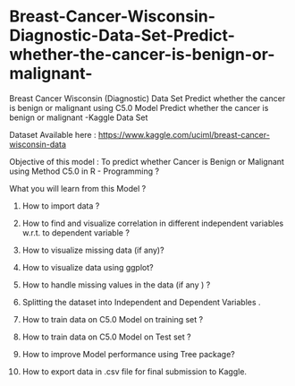 # Breast-Cancer-Wisconsin-Diagnostic-Data-Set-Predict-whether-the-cancer-is-benign-or-malignant-
Breast Cancer Wisconsin (Diagnostic) Data Set Predict whether the cancer is benign or malignant using  C5.0 Model 
Predict whether the cancer is benign or malignant  -Kaggle Data Set 

Dataset Available here : https://www.kaggle.com/uciml/breast-cancer-wisconsin-data


Objective of this model : To predict whether Cancer is Benign or Malignant using Method C5.0 in R - Programming  ? 

What you will learn from this Model ?

1. How to import data ? 

2. How to find and visualize correlation in different independent variables w.r.t. to dependent variable ? 

3. How to visualize missing data (if any)?

4. How to visualize data using ggplot?

5. How to handle missing values in the data (if any )  ?

6. Splitting the dataset into Independent and Dependent Variables .

7. How to train data on C5.0 Model on training set ? 

7. How to train data on C5.0 Model on Test set ? 

8. How to improve Model performance using Tree package?

9. How to export data in .csv file for final submission to Kaggle. 



